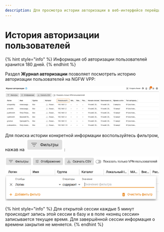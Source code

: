 ```yaml
---
description: Для просмотра истории авторизации в веб-интерфейсе перейдите в раздел Отчеты и журналы -> Журнал авторизации.
---
```


# История авторизации пользователей

{% hint style="info" %}
Информация об авторизации пользователей хранится 180 дней.
{% endhint %}

Раздел **Журнал авторизации** позволяет посмотреть историю авторизации пользователей на NGFW VPP: 

![](/.gitbook/assets/authorization-log.png)

Для поиска истории конкретной информации воспользуйтесь фильтром, нажав на ![](/.gitbook/assets/authorization-log1.png):

![](/.gitbook/assets/authorization-log2.png)

{% hint style="info" %}
Для открытой сессии каждые 5 минут происходит запись этой сессии в базу и в поле «конец сессии» записывается текущее время.
Для завершённой сессии информация о времени закрытия не меняется.
{% endhint %}